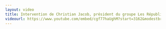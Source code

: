 ```yaml
---
layout: video
title: Intervention de Christian Jacob, président du groupe Les Républicains à l'Assemblée nationale
videourl: https://www.youtube.com/embed/cgf77haUghM?start=3162&modestbranding=1
---
```

